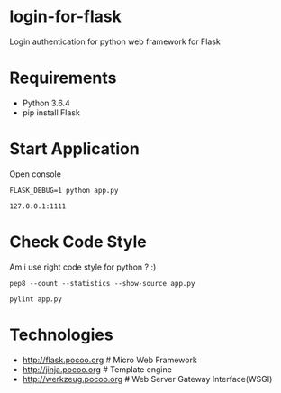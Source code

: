 # login-for-flask
Login authentication for python web framework for Flask

# Requirements 
- Python 3.6.4
- pip install Flask

# Start Application
Open console
```
FLASK_DEBUG=1 python app.py

127.0.0.1:1111
```
# Check Code Style
Am i use right code style for python ? :)
```
pep8 --count --statistics --show-source app.py

pylint app.py
```
# Technologies
- http://flask.pocoo.org  # Micro Web Framework
- http://jinja.pocoo.org  # Template engine
- http://werkzeug.pocoo.org # Web Server Gateway Interface(WSGI)
